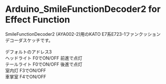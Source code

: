 # Arduino_SmileFunctionDecoder2 for Effect Function<br>
SmileFunctionDecoder2 (AYA002-2)用のKATO E7系E723-1ファンクッションデコーダスケッチです。<br>
<br>
デフォルトのアドレス3<br>
ヘッドライト F0でON/OFF 前進で点灯<br>
テールライト F0でON/OFF 後進で点灯<br>
室内灯 F3でON/OFF<br>
車掌室 F4でON/OFF<br>
<br>
